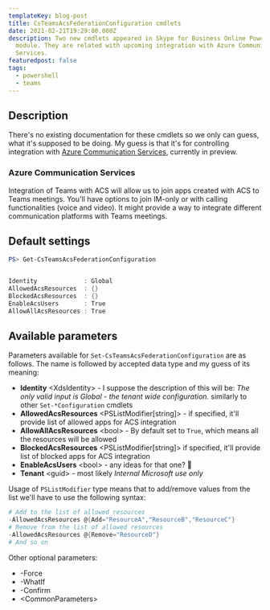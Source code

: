 ```yaml
---
templateKey: blog-post
title: CsTeamsAcsFederationConfiguration cmdlets
date: 2021-02-21T19:29:00.000Z
description: Two new cmdlets appeared in Skype for Business Online PowerShell
  module. They are related with upcoming integration with Azure Communication
  Services.
featuredpost: false
tags:
  - powershell
  - teams
---
```

## Description

There's no existing documentation for these cmdlets so we only can guess, what it's supposed to be doing. My guess is that it's for controlling integration with [Azure Communication Services](https://azure.microsoft.com/en-us/services/communication-services/), currently in preview.

### Azure Communication Services

Integration of Teams with ACS will allow us to join apps created with ACS to Teams meetings. You'll have options to join IM-only or with calling functionalities (voice and video). It might provide a way to integrate different communication platforms with Teams meetings.

## Default settings

```powershell
PS> Get-CsTeamsAcsFederationConfiguration


Identity             : Global
AllowedAcsResources  : {}
BlockedAcsResources  : {}
EnableAcsUsers       : True
AllowAllAcsResources : True
```

## Available parameters

Parameters available for `Set-CsTeamsAcsFederationConfiguration` are as follows. The name is followed by accepted data type and my guess of its meaning:

* **Identity** \<XdsIdentity> - I suppose the description of this will be: *The only valid input is Global - the tenant wide configuration.* similarly to other `Set-*Configuration` cmdlets
* **AllowedAcsResources** \<PSListModifier[string]> - if specified, it'll provide list of allowed apps for ACS integration
* **AllowAllAcsResources** \<bool> - By default set to `True`, which means all the resources will be allowed
* **BlockedAcsResources** \<PSListModifier[string]> if specified, it'll provide list of blocked apps for ACS integration
* **EnableAcsUsers** \<bool> - any ideas for that one? 🤔
* **Tenant** \<guid> - most likely *Internal Microsoft use only*

Usage of `PSListModifier` type means that to add/remove values from the list we'll have to use the following syntax:

```powershell
# Add to the list of allowed resources
-AllowedAcsResources @{Add="ResourceA","ResourceB","ResourceC"}
# Remove from the list of allowed resources
-AllowedAcsResources @{Remove="ResourceD"}
# And so on
```

Other optional parameters:

* -Force
* -WhatIf
* -Confirm
* \<CommonParameters>
